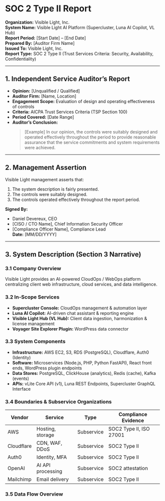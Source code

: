 # SOC 2 Type II Report
**Organization:** Visible Light, Inc.  
**System Name:** Visible Light AI Platform (Supercluster, Luna AI Copilot, VL Hub)  
**Report Period:** [Start Date] – [End Date]  
**Prepared By:** [Auditor Firm Name]  
**Issued To:** Visible Light, Inc.  
**Report Type:** SOC 2 Type II (Trust Services Criteria: Security, Availability, Confidentiality)

---

## 1. Independent Service Auditor’s Report
- **Opinion:** [Unqualified / Qualified]
- **Auditor Firm:** [Name, Location]
- **Engagement Scope:** Evaluation of design and operating effectiveness of controls
- **Criteria:** AICPA Trust Services Criteria (TSP Section 100)
- **Period Covered:** [Date Range]
- **Auditor’s Conclusion:**  
  > [Example] In our opinion, the controls were suitably designed and operated effectively throughout the period to provide reasonable assurance that the service commitments and system requirements were achieved.

---

## 2. Management Assertion
Visible Light management asserts that:
1. The system description is fairly presented.
2. The controls were suitably designed.
3. The controls operated effectively throughout the report period.

**Signed By:**  
- Daniel Devereux, CEO  
- [CISO / CTO Name], Chief Information Security Officer  
- [Compliance Officer Name], Compliance Lead  
**Date:** [MM/DD/YYYY]

---

## 3. System Description (Section 3 Narrative)

### 3.1 Company Overview
Visible Light provides an AI-powered CloudOps / WebOps platform centralizing client web infrastructure, cloud services, and data intelligence.

### 3.2 In-Scope Services
- **Supercluster Console:** CloudOps management & automation layer  
- **Luna AI Copilot:** AI-driven chat assistant & reporting engine  
- **Visible Light Hub (VL Hub):** Client data ingestion, harmonization & license management  
- **Voyager Site Explorer Plugin:** WordPress data connector  

### 3.3 System Components
- **Infrastructure:** AWS EC2, S3, RDS (PostgreSQL), Cloudflare, Auth0 (Identity)  
- **Software:** Microservices (Node.js, PHP, Python FastAPI), React front ends, WordPress plugin endpoints  
- **Data Stores:** PostgreSQL, ClickHouse (analytics), Redis (cache), Kafka (events)  
- **APIs:** vLite Core API (v1), Luna REST Endpoints, Supercluster GraphQL Interface  

### 3.4 Boundaries & Subservice Organizations
| Vendor | Service | Type | Compliance Evidence |
|--------|----------|------|---------------------|
| AWS | Hosting, storage | Subservice | SOC2 Type II, ISO 27001 |
| Cloudflare | CDN, WAF, DDoS | Subservice | SOC2 Type II |
| Auth0 | Identity, MFA | Subservice | SOC2 Type II |
| OpenAI | AI API processing | Subservice | SOC2 attestation |
| Mailchimp | Email delivery | Subservice | SOC2 Type II |

### 3.5 Data Flow Overview
